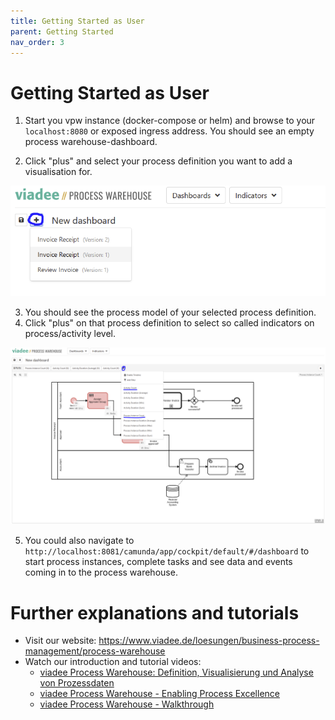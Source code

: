 ```yaml
---
title: Getting Started as User
parent: Getting Started
nav_order: 3
---
```

# Getting Started as User 

1. Start you vpw instance (docker-compose or helm) and browse to your `localhost:8080` or exposed ingress address. You 
should see an empty process warehouse-dashboard.

2. Click "plus" and select your process definition you want to add a visualisation for. 

![empty_vpw_dashboard.png](../img/empty_vpw_dashboard.png)

3. You should see the process model of your selected process definition. 
4. Click "plus" on that process definition to select so called indicators on process/activity level. 

![process_model_example.png](../img/process_model_example.png)

5. You could also navigate to `http://localhost:8081/camunda/app/cockpit/default/#/dashboard` to start process instances, complete tasks and see data and events coming in to the process warehouse. 

# Further explanations and tutorials
- Visit our website: https://www.viadee.de/loesungen/business-process-management/process-warehouse
- Watch our introduction and tutorial videos:
    - [viadee Process Warehouse: Definition, Visualisierung und Analyse von Prozessdaten](https://youtu.be/mxOt_LJ8qFg)
    - [viadee Process Warehouse - Enabling Process Excellence](https://youtu.be/n8DVsQQgH_0)
    - [viadee Process Warehouse - Walkthrough](https://youtu.be/2zLa7m1nevs)